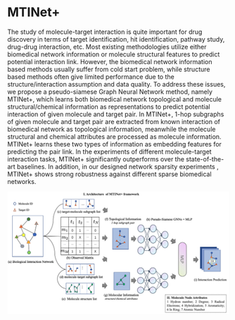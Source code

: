 # MTINet+
The study of molecule-target interaction  is quite important for drug discovery in terms of target identification, hit identification, pathway study, drug-drug interaction, etc. Most existing methodologies utilize either  biomedical network  information or molecule structural features to predict potential interaction link. However, the biomedical network information based methods  usually suffer from cold start problem, while structure based methods often give limited performance due to the structure/interaction assumption and data quality.  To address these issues, we propose a pseudo-siamese Graph Neural Network method, namely MTINet+, which learns both biomedical network topological  and molecule structural/chemical information  as  representations to predict potential interaction of given molecule and target pair. In MTINet+, 1-hop subgraphs of given molecule and target pair are extracted from known interaction of biomedical network as topological information, meanwhile the molecule structural and chemical  attributes are processed as molecule  information. MTINet+ learns these two types of information as embedding features for predicting the pair link.  In the experiments of different molecule-target interaction tasks, MTINet+ significantly outperforms over the state-of-the-art baselines. In addition, in our designed  network sparsity experiments , MTINet+ shows strong robustness against different sparse biomedical networks.

![alt text](https://github.com/GHDDI-AILab/MTINetplus/blob/main/framework.png)